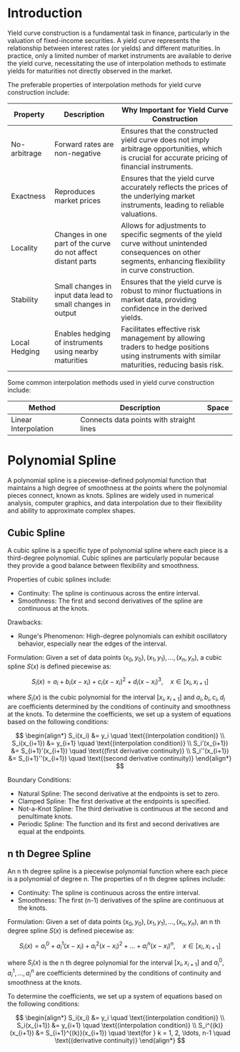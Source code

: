 

# Introduction

Yield curve construction is a fundamental task in finance, particularly in the valuation of fixed-income securities. A yield curve represents the relationship between interest rates (or yields) and different maturities. In practice, only a limited number of market instruments are available to derive the yield curve, necessitating the use of interpolation methods to estimate yields for maturities not directly observed in the market. 

The preferable properties of interpolation methods for yield curve construction include:

| Property | Description | Why Important for Yield Curve Construction |
|----------|-------------|--------------------------------------------|
|No-arbitrage| Forward rates are non-negative | Ensures that the constructed yield curve does not imply arbitrage opportunities, which is crucial for accurate pricing of financial instruments. |
|Exactness| Reproduces market prices | Ensures that the yield curve accurately reflects the prices of the underlying market instruments, leading to reliable valuations. |
|Locality| Changes in one part of the curve do not affect distant parts | Allows for adjustments to specific segments of the yield curve without unintended consequences on other segments, enhancing flexibility in curve construction. |
|Stability| Small changes in input data lead to small changes in output | Ensures that the yield curve is robust to minor fluctuations in market data, providing confidence in the derived yields. |
|Local Hedging| Enables hedging of instruments using nearby maturities | Facilitates effective risk management by allowing traders to hedge positions using instruments with similar maturities, reducing basis risk.|

Some common interpolation methods used in yield curve construction include:

| Method | Description | Space |
|--------|-------------|----------------|
|Linear Interpolation| Connects data points with straight lines | 


# Polynomial Spline

A polynomial spline is a piecewise-defined polynomial function that maintains a high degree of smoothness at the points where the polynomial pieces connect, known as knots. Splines are widely used in numerical analysis, computer graphics, and data interpolation due to their flexibility and ability to approximate complex shapes.

## Cubic Spline
A cubic spline is a specific type of polynomial spline where each piece is a third-degree polynomial. Cubic splines are particularly popular because they provide a good balance between flexibility and smoothness.

Properties of cubic splines include:
- Continuity: The spline is continuous across the entire interval.
- Smoothness: The first and second derivatives of the spline are continuous at the knots.

Drawbacks:
- Runge's Phenomenon: High-degree polynomials can exhibit oscillatory behavior, especially near the edges of the interval.

Formulation:
Given a set of data points $(x_0, y_0), (x_1, y_1), \ldots, (x_n, y_n)$, a cubic spline $S(x)$ is defined piecewise as:

$$
S_i(x) = a_i + b_i(x - x_i) + c_i(x - x_i)^2 + d_i(x - x_i)^3, \quad x \in [x_i, x_{i+1}]
$$

where $S_i(x)$ is the cubic polynomial for the interval $[x_i, x_{i+1}]$ and $a_i, b_i, c_i, d_i$ are coefficients determined by the conditions of continuity and smoothness at the knots.
To determine the coefficients, we set up a system of equations based on the following conditions:

$$
\begin{align*}
S_i(x_i) &= y_i \quad \text{(interpolation condition)} \\
S_i(x_{i+1}) &= y_{i+1} \quad \text{(interpolation condition)} \\
S_i'(x_{i+1}) &= S_{i+1}'(x_{i+1}) \quad \text{(first derivative continuity)} \\
S_i''(x_{i+1}) &= S_{i+1}''(x_{i+1}) \quad \text{(second derivative continuity)}
\end{align*}
$$

Boundary Conditions:
- Natural Spline: The second derivative at the endpoints is set to zero.
- Clamped Spline: The first derivative at the endpoints is specified.
- Not-a-Knot Spline: The third derivative is continuous at the second and penultimate knots.
- Periodic Spline: The function and its first and second derivatives are equal at the endpoints.


## n th Degree Spline

An n th degree spline is a piecewise polynomial function where each piece is a polynomial of degree n. The properties of n th degree splines include:

- Continuity: The spline is continuous across the entire interval.
- Smoothness: The first (n-1) derivatives of the spline are continuous at the knots.

Formulation:
Given a set of data points $(x_0, y_0), (x_1, y_1), \ldots, (x_n, y_n)$, an n th degree spline $S(x)$ is defined piecewise as:

$$
S_i(x) = a^0_i + a^1_i(x - x_i) + a^2_i(x - x_i)^2 + \ldots + a^n_i(x - x_i)^n, \quad x \in [x_i, x_{i+1}]
$$

where $S_i(x)$ is the n th degree polynomial for the interval $[x_i, x_{i+1}]$ and $a^0_i, a^1_i, \ldots, a^n_i$ are coefficients determined by the conditions of continuity and smoothness at the knots.

To determine the coefficients, we set up a system of equations based on the following conditions:

$$
\begin{align*}
S_i(x_i) &= y_i \quad \text{(interpolation condition)} \\
S_i(x_{i+1}) &= y_{i+1} \quad \text{(interpolation condition)} \\
S_i^{(k)}(x_{i+1}) &= S_{i+1}^{(k)}(x_{i+1}) \quad \text{for } k = 1, 2, \ldots, n-1 \quad \text{(derivative continuity)}
\end{align*}
$$



